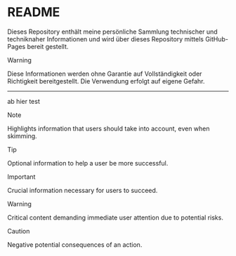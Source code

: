 # README

Dieses Repository enthält meine persönliche Sammlung technischer und techniknaher Informationen und wird über dieses Repository mittels GitHub-Pages bereit gestellt.

> [!warning] 
> Diese Informationen werden ohne Garantie auf Vollständigkeit oder Richtigkeit bereitgestellt. Die Verwendung erfolgt auf eigene Gefahr.

---
ab hier test

> [!NOTE]  
> Highlights information that users should take into account, even when skimming.

> [!TIP]
> Optional information to help a user be more successful.

> [!IMPORTANT]  
> Crucial information necessary for users to succeed.

> [!WARNING]  
> Critical content demanding immediate user attention due to potential risks.

> [!CAUTION]
> Negative potential consequences of an action.
